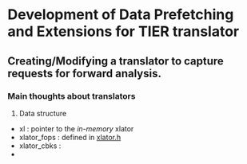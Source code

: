 # Development of Data Prefetching and Extensions for TIER translator #
## Creating/Modifying a translator to capture requests for forward analysis. ##
### Main thoughts about translators ###
1. Data structure
  * xl          : pointer to the _in-memory_ xlator
  * xlator_fops : defined in [xlator.h](https://github.com/code2hack/glusterfs/blob/doc/libglusterfs/src/xlator.h)
  * xlator_cbks :
  * 
